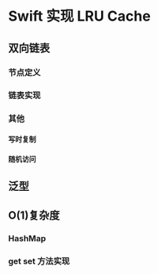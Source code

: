# Swift 实现 LRU Cache
## 双向链表
### 节点定义
### 链表实现
### 其他
#### 写时复制
#### 随机访问
## 泛型
## O(1)复杂度
### HashMap
### get set 方法实现

